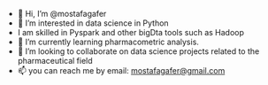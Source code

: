 - 👋 Hi, I’m @mostafagafer
- 👀 I’m interested in data science in Python
- I am skilled in Pyspark and other bigDta tools such as Hadoop 
- 🌱 I’m currently learning pharmacometric analysis.
- 💞️ I’m looking to collaborate on data science projects related to the pharmaceutical field
- 📫 you can reach me by email: mostafagafer@gmail.com

<!---
mostafagafer/mostafagafer is a ✨ special ✨ repository because its `README.md` (this file) appears on your GitHub profile.
You can click the Preview link to take a look at your changes.
--->
